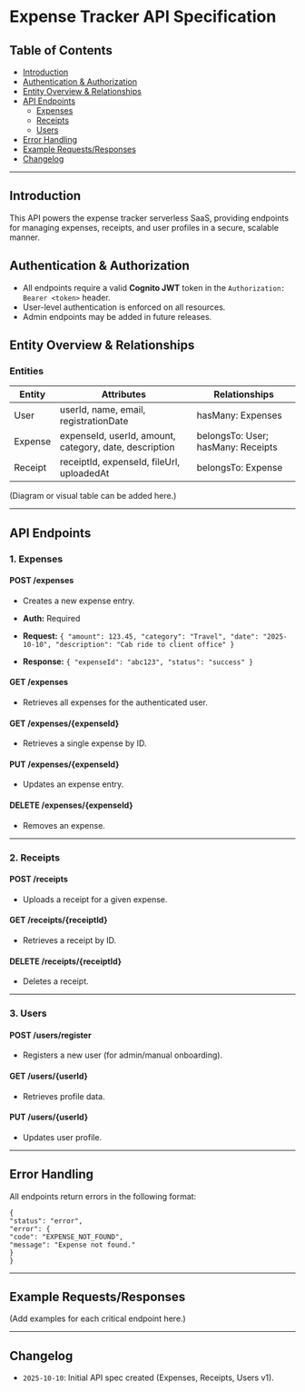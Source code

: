 # Expense Tracker API Specification

## Table of Contents
- [Introduction](#introduction)
- [Authentication & Authorization](#authentication--authorization)
- [Entity Overview & Relationships](#entity-overview--relationships)
- [API Endpoints](#api-endpoints)
  - [Expenses](#1-expenses)
  - [Receipts](#2-receipts)
  - [Users](#3-users)
- [Error Handling](#error-handling)
- [Example Requests/Responses](#example-requestsresponses)
- [Changelog](#changelog)

---

## Introduction
This API powers the expense tracker serverless SaaS, providing endpoints for managing expenses, receipts, and user profiles in a secure, scalable manner.

## Authentication & Authorization
- All endpoints require a valid **Cognito JWT** token in the `Authorization: Bearer <token>` header.
- User-level authentication is enforced on all resources.
- Admin endpoints may be added in future releases.

## Entity Overview & Relationships

### Entities

| Entity   | Attributes                                             | Relationships                       |
|----------|-------------------------------------------------------|-------------------------------------|
| User     | userId, name, email, registrationDate                  | hasMany: Expenses                   |
| Expense  | expenseId, userId, amount, category, date, description | belongsTo: User; hasMany: Receipts  |
| Receipt  | receiptId, expenseId, fileUrl, uploadedAt              | belongsTo: Expense                  |

(Diagram or visual table can be added here.)

---

## API Endpoints

### 1. Expenses

#### POST /expenses
- Creates a new expense entry.
- **Auth:** Required
- **Request:**
`
{
"amount": 123.45,
"category": "Travel",
"date": "2025-10-10",
"description": "Cab ride to client office"
}
`

- **Response:**
`
{
"expenseId": "abc123",
"status": "success"
}
`

#### GET /expenses
- Retrieves all expenses for the authenticated user.

#### GET /expenses/{expenseId}
- Retrieves a single expense by ID.

#### PUT /expenses/{expenseId}
- Updates an expense entry.

#### DELETE /expenses/{expenseId}
- Removes an expense.

---

### 2. Receipts

#### POST /receipts
- Uploads a receipt for a given expense.

#### GET /receipts/{receiptId}
- Retrieves a receipt by ID.

#### DELETE /receipts/{receiptId}
- Deletes a receipt.

---

### 3. Users

#### POST /users/register
- Registers a new user (for admin/manual onboarding).

#### GET /users/{userId}
- Retrieves profile data.

#### PUT /users/{userId}
- Updates user profile.

---

## Error Handling
All endpoints return errors in the following format:
```
{
"status": "error",
"error": {
"code": "EXPENSE_NOT_FOUND",
"message": "Expense not found."
}
}
```

---

## Example Requests/Responses
(Add examples for each critical endpoint here.)

---

## Changelog
- `2025-10-10`: Initial API spec created (Expenses, Receipts, Users v1).

